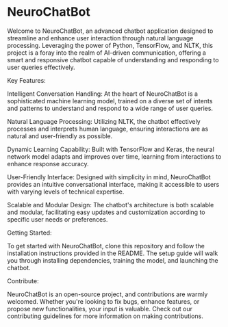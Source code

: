 # NeuroChatBot
Welcome to NeuroChatBot, an advanced chatbot application designed to streamline and enhance user interaction through natural language processing. Leveraging the power of Python, TensorFlow, and NLTK, this project is a foray into the realm of AI-driven communication, offering a smart and responsive chatbot capable of understanding and responding to user queries effectively.

Key Features:

Intelligent Conversation Handling: At the heart of NeuroChatBot is a sophisticated machine learning model, trained on a diverse set of intents and patterns to understand and respond to a wide range of user queries.

Natural Language Processing: Utilizing NLTK, the chatbot effectively processes and interprets human language, ensuring interactions are as natural and user-friendly as possible.

Dynamic Learning Capability: Built with TensorFlow and Keras, the neural network model adapts and improves over time, learning from interactions to enhance response accuracy.

User-Friendly Interface: Designed with simplicity in mind, NeuroChatBot provides an intuitive conversational interface, making it accessible to users with varying levels of technical expertise.

Scalable and Modular Design: The chatbot's architecture is both scalable and modular, facilitating easy updates and customization according to specific user needs or preferences.

Getting Started:

To get started with NeuroChatBot, clone this repository and follow the installation instructions provided in the README. The setup guide will walk you through installing dependencies, training the model, and launching the chatbot.

Contribute:

NeuroChatBot is an open-source project, and contributions are warmly welcomed. Whether you're looking to fix bugs, enhance features, or propose new functionalities, your input is valuable. Check out our contributing guidelines for more information on making contributions.
